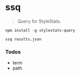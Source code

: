 # ssq

> Query for StyleStats.

```shell
npm install -g stylestats-query
```

```shell
ssq results.json
```

### Todos

+ term
+ path